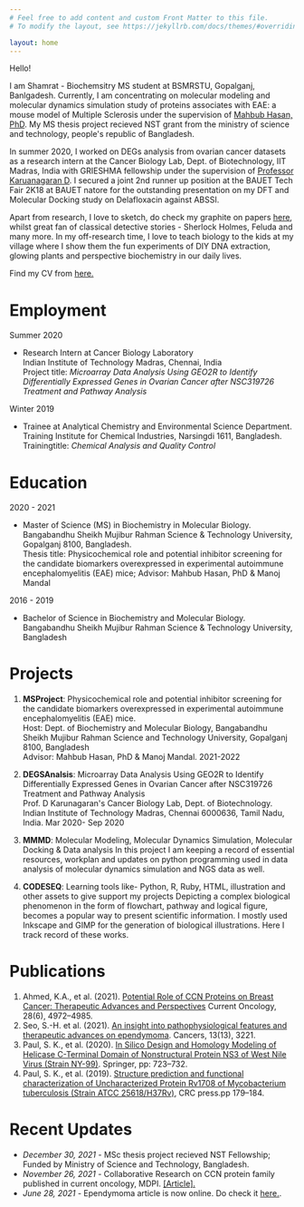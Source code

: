 ```yaml
---
# Feel free to add content and custom Front Matter to this file.
# To modify the layout, see https://jekyllrb.com/docs/themes/#overriding-theme-defaults

layout: home
---
```

Hello!<br>

I am Shamrat - Biochemsitry MS student at BSMRSTU, Gopalganj, Banlgadesh. Currently, I am concentrating on molecular modeling and molecular dynamics simulation study of proteins associates with EAE: a mouse model of Multiple Sclerosis under the supervision of [Mahbub Hasan, PhD](https://sites.google.com/view/mahbub-hasan/home). My MS thesis project recieved NST grant from the ministry of science and technology, people's republic of Bangladesh.

In summer 2020, I worked on DEGs analysis from ovarian cancer datasets as a research intern at the Cancer Biology Lab, Dept. of Biotechnology, IIT Madras, India with GRIESHMA fellowship under the supervision of [Professor Karuanagaran D](https://biotech.iitm.ac.in/Faculty/Karunagaran/index.php). I secured a joint 2nd runner up position at the BAUET Tech Fair 2K18 at BAUET natore for the outstanding presentation on my DFT and Molecular Docking study on Delafloxacin against ABSSI.

Apart from research, I love to sketch, do check my graphite on papers [here](), whilst great fan of classical detective stories - Sherlock Holmes, Feluda and many more. In my off-research time, I love to teach biology to the kids at my village where I show them the fun experiments of DIY DNA extraction, glowing plants and perspective biochemistry in our daily lives.

Find my CV from [here.](/files/cv-shamrat.pdf)

# Employment
Summer 2020
- Research Intern at Cancer Biology Laboratory<br>
Indian Institute of Technology Madras, Chennai, India<br>
Project title: *Microarray Data Analysis Using GEO2R to Identify Differentially Expressed Genes in Ovarian Cancer after NSC319726 Treatment and Pathway Analysis*

Winter 2019
- Trainee at Analytical Chemistry and Environmental Science Department. <br>
Training Institute for Chemical Industries, Narsingdi 1611, Bangladesh.<br>
Trainingtitle: *Chemical Analysis and Quality Control*

# Education
2020 - 2021
- Master of Science (MS) in Biochemistry in Molecular Biology. <br>
Bangabandhu Sheikh Mujibur Rahman Science & Technology University, Gopalganj 8100, Bangladesh.<br>
Thesis title: Physicochemical role and potential inhibitor screening for the candidate biomarkers overexpressed in experimental autoimmune encephalomyelitis (EAE) mice; Advisor: Mahbub Hasan, PhD & Manoj Mandal

2016 - 2019
- Bachelor of Science in Biochemistry and Molecular Biology.<br>
Bangabandhu Sheikh Mujibur Rahman Science & Technology University,  Bangladesh 

# Projects
01. **MSProject**: Physicochemical role and potential inhibitor screening for the candidate biomarkers overexpressed in experimental autoimmune encephalomyelitis (EAE) mice. <br>
Host: Dept. of Biochemistry and Molecular Biology, Bangabandhu Sheikh Mujibur Rahman Science and Technology University, Gopalganj 8100, Bangladesh <br>
Advisor: Mahbub Hasan, PhD & Manoj Mandal. 2021-2022

02. **DEGSAnalsis**: Microarray Data Analysis Using GEO2R to Identify Differentially Expressed Genes in Ovarian Cancer after NSC319726 Treatment and Pathway Analysis<br>
Prof. D Karunagaran's Cancer Biology Lab, Dept. of Biotechnology.
Indian Institute of Technology Madras, Chennai 6000636, Tamil Nadu, India.
Mar 2020- Sep 2020

03. **MMMD**: Molecular Modeling, Molecular Dynamics Simulation, Molecular Docking & Data analysis
In this project I am keeping a record of essential resources, workplan and updates on python programming used in data analysis of molecular dynamics simulation and NGS data as well. 

04. **CODESEQ**: Learning tools like- Python, R, Ruby, HTML, illustration and other assets to give support my projects
Depicting a complex biological phenomenon in the form of flowchart, pathway and logical figure, becomes a popular way to present scientific information. I mostly used Inkscape and GIMP for the generation of biological illustrations. Here I track record of these works. 

# Publications
1. Ahmed, K.A., et al. (2021). [Potential Role of CCN Proteins on Breast Cancer: Therapeutic Advances and Perspectives](https://www.mdpi.com/1718-7729/28/6/417) Current Oncology, 28(6), 4972–4985.
2. Seo, S.-H. et al. (2021). [An insight into pathophysiological features and therapeutic advances on ependymoma](https://www.mdpi.com/2072-6694/13/13/3221). Cancers, 13(13), 3221.
3. Paul, S. K., et al. (2020). [In Silico Design and Homology Modeling of Helicase C-Terminal Domain of Nonstructural Protein NS3 of West Nile Virus (Strain NY-99)](https://link.springer.com/chapter/10.1007/978-981-15-0829-5_68). Springer, pp: 723–732.
4. Paul, S. K., et al. (2019).  [Structure prediction and functional characterization of Uncharacterized Protein Rv1708 of Mycobacterium tuberculosis (Strain ATCC 25618/H37Rv)](https://www.taylorfrancis.com/books/e/9781003001614/chapters/10.1201/9781003001614-30), CRC press.pp 179–184.

# Recent Updates

- *December 30, 2021* - MSc thesis project recieved NST Fellowship; Funded by Ministry of Science and Technology, Bangladesh.
- *November 26, 2021* - Collaborative Research on CCN protein family published in current oncology, MDPI. [[Article].](https://www.mdpi.com/1718-7729/28/6/417)
- *June 28, 2021* - Ependymoma article is now online. Do check it [here.](https://doi.org/10.3390/cancers13133221).